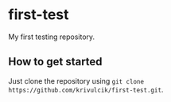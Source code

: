 # first-test

My first testing repository.

## How to get started

Just clone the repository using `git clone https://github.com/krivulcik/first-test.git`.

